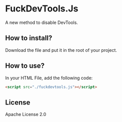 # FuckDevTools.Js
A new method to disable DevTools.
## How to install?
Download the file and put it in the root of your project.
## How to use?
In your HTML File, add the following code:
```html
<script src="./fuckdevtools.js"></script>
```
## License
Apache License 2.0
